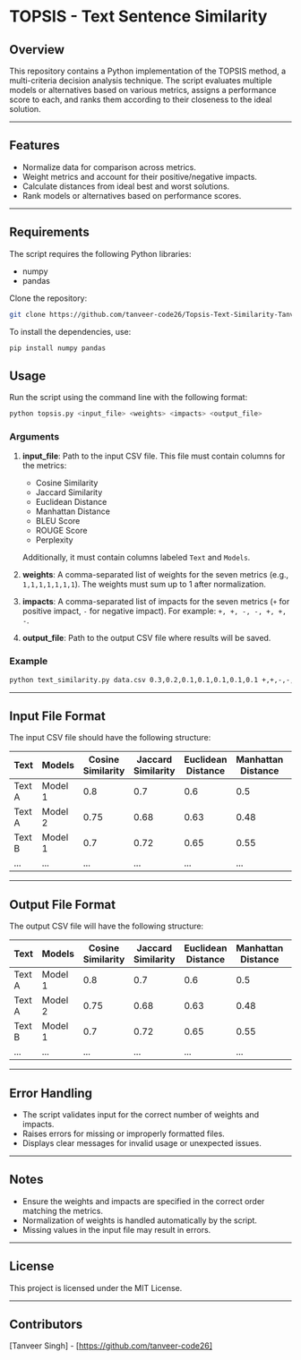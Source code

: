 # TOPSIS - Text Sentence Similarity

## Overview
This repository contains a Python implementation of the TOPSIS method, a multi-criteria decision analysis technique. The script evaluates multiple models or alternatives based on various metrics, assigns a performance score to each, and ranks them according to their closeness to the ideal solution.

---

## Features
- Normalize data for comparison across metrics.
- Weight metrics and account for their positive/negative impacts.
- Calculate distances from ideal best and worst solutions.
- Rank models or alternatives based on performance scores.

---

## Requirements
The script requires the following Python libraries:
- numpy
- pandas

Clone the repository:
   ```bash
   git clone https://github.com/tanveer-code26/Topsis-Text-Similarity-Tanveer-Singh-102216133
   ```
   
To install the dependencies, use:
```bash
pip install numpy pandas
```

## Usage
Run the script using the command line with the following format:
```bash
python topsis.py <input_file> <weights> <impacts> <output_file>
```

### Arguments
1. **input_file**: Path to the input CSV file. This file must contain columns for the metrics:
   - Cosine Similarity
   - Jaccard Similarity
   - Euclidean Distance
   - Manhattan Distance
   - BLEU Score
   - ROUGE Score
   - Perplexity
   
   Additionally, it must contain columns labeled `Text` and `Models`.

2. **weights**: A comma-separated list of weights for the seven metrics (e.g., `1,1,1,1,1,1,1`). The weights must sum up to 1 after normalization.

3. **impacts**: A comma-separated list of impacts for the seven metrics (`+` for positive impact, `-` for negative impact). For example: `+, +, -, -, +, +, -`.

4. **output_file**: Path to the output CSV file where results will be saved.

### Example
```bash
python text_similarity.py data.csv 0.3,0.2,0.1,0.1,0.1,0.1,0.1 +,+,-,-,+,+,- results.csv
```

---

## Input File Format
The input CSV file should have the following structure:

| Text       | Models  | Cosine Similarity | Jaccard Similarity | Euclidean Distance | Manhattan Distance | BLEU Score | ROUGE Score | Perplexity |
|------------|---------|-------------------|---------------------|---------------------|---------------------|------------|-------------|------------|
| Text A     | Model 1 | 0.8               | 0.7                 | 0.6                 | 0.5                 | 0.9        | 0.85        | 10         |
| Text A     | Model 2 | 0.75              | 0.68                | 0.63                | 0.48                | 0.88       | 0.82        | 12         |
| Text B     | Model 1 | 0.7               | 0.72                | 0.65                | 0.55                | 0.85       | 0.80        | 11         |
| ...        | ...     | ...               | ...                 | ...                 | ...                 | ...        | ...         | ...        |

---

## Output File Format
The output CSV file will have the following structure:

| Text       | Models  | Cosine Similarity | Jaccard Similarity | Euclidean Distance | Manhattan Distance | BLEU Score | ROUGE Score | Perplexity | Performance_Score | Rank |
|------------|---------|-------------------|---------------------|---------------------|---------------------|------------|-------------|------------|-------------------|------|
| Text A     | Model 1 | 0.8               | 0.7                 | 0.6                 | 0.5                 | 0.9        | 0.85        | 10         | 0.78              | 1    |
| Text A     | Model 2 | 0.75              | 0.68                | 0.63                | 0.48                | 0.88       | 0.82        | 12         | 0.72              | 2    |
| Text B     | Model 1 | 0.7               | 0.72                | 0.65                | 0.55                | 0.85       | 0.80        | 11         | 0.76              | 1    |
| ...        | ...     | ...               | ...                 | ...                 | ...                 | ...        | ...         | ...        | ...               | ...  |

---

## Error Handling
- The script validates input for the correct number of weights and impacts.
- Raises errors for missing or improperly formatted files.
- Displays clear messages for invalid usage or unexpected issues.

---

## Notes
- Ensure the weights and impacts are specified in the correct order matching the metrics.
- Normalization of weights is handled automatically by the script.
- Missing values in the input file may result in errors.

---

## License
This project is licensed under the MIT License.

---

## Contributors
[Tanveer Singh] - [https://github.com/tanveer-code26]
